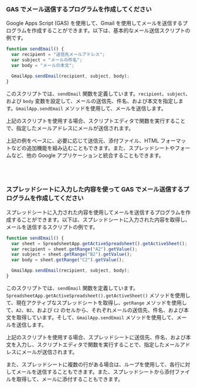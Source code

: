 ### GAS でメール送信するプログラムを作成してください

Google Apps Script (GAS) を使用して、Gmail を使用してメールを送信するプログラムを作成することができます。以下は、基本的なメール送信スクリプトの例です。

```javascript
function sendEmail() {
  var recipient = "送信先メールアドレス";
  var subject = "メールの件名";
  var body = "メールの本文";

  GmailApp.sendEmail(recipient, subject, body);
}
```

このスクリプトでは、`sendEmail` 関数を定義しています。`recipient`、`subject`、および `body` 変数を設定して、メールの送信先、件名、および本文を指定します。`GmailApp.sendEmail` メソッドを使用して、メールを送信します。

上記のスクリプトを使用する場合、スクリプトエディタで関数を実行することで、指定したメールアドレスにメールが送信されます。

上記の例をベースに、必要に応じて送信元、添付ファイル、HTML フォーマットなどの追加機能を組み込むこともできます。また、スプレッドシートやフォームなど、他の Google アプリケーションと統合することもできます。

<br><br>

### スプレッドシートに入力した内容を使って GAS でメール送信するプログラムを作成してください

スプレッドシートに入力された内容を使用してメールを送信するプログラムを作成することができます。以下は、スプレッドシートに入力された内容を取得し、メールを送信するスクリプトの例です。

```javascript
function sendEmail() {
  var sheet = SpreadsheetApp.getActiveSpreadsheet().getActiveSheet();
  var recipient = sheet.getRange("A2").getValue();
  var subject = sheet.getRange("B2").getValue();
  var body = sheet.getRange("C2").getValue();

  GmailApp.sendEmail(recipient, subject, body);
}
```

このスクリプトでは、`sendEmail` 関数を定義しています。`SpreadsheetApp.getActiveSpreadsheet().getActiveSheet()` メソッドを使用して、現在アクティブなスプレッドシートを取得し、`getRange` メソッドを使用して、`A2`、`B2`、および `C2` のセルから、それぞれメールの送信先、件名、および本文を取得しています。そして、`GmailApp.sendEmail` メソッドを使用して、メールを送信します。

上記のスクリプトを使用する場合、スプレッドシートに送信先、件名、および本文を入力し、スクリプトエディタで関数を実行することで、指定したメールアドレスにメールが送信されます。

また、スプレッドシートに複数の行がある場合は、ループを使用して、各行に対してメールを送信することもできます。また、スプレッドシートから添付ファイルを取得して、メールに添付することもできます。
